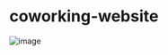 # coworking-website

![image](https://user-images.githubusercontent.com/101324014/236836314-43ca2656-c246-49a6-83a6-e9bc204b0fa9.png)
